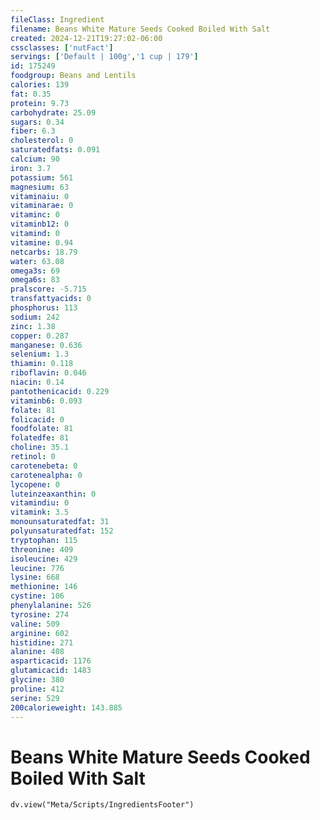 ```yaml
---
fileClass: Ingredient
filename: Beans White Mature Seeds Cooked Boiled With Salt
created: 2024-12-21T19:27:02-06:00
cssclasses: ['nutFact']
servings: ['Default | 100g','1 cup | 179']
id: 175249
foodgroup: Beans and Lentils
calories: 139
fat: 0.35
protein: 9.73
carbohydrate: 25.09
sugars: 0.34
fiber: 6.3
cholesterol: 0
saturatedfats: 0.091
calcium: 90
iron: 3.7
potassium: 561
magnesium: 63
vitaminaiu: 0
vitaminarae: 0
vitaminc: 0
vitaminb12: 0
vitamind: 0
vitamine: 0.94
netcarbs: 18.79
water: 63.08
omega3s: 69
omega6s: 83
pralscore: -5.715
transfattyacids: 0
phosphorus: 113
sodium: 242
zinc: 1.38
copper: 0.287
manganese: 0.636
selenium: 1.3
thiamin: 0.118
riboflavin: 0.046
niacin: 0.14
pantothenicacid: 0.229
vitaminb6: 0.093
folate: 81
folicacid: 0
foodfolate: 81
folatedfe: 81
choline: 35.1
retinol: 0
carotenebeta: 0
carotenealpha: 0
lycopene: 0
luteinzeaxanthin: 0
vitamindiu: 0
vitamink: 3.5
monounsaturatedfat: 31
polyunsaturatedfat: 152
tryptophan: 115
threonine: 409
isoleucine: 429
leucine: 776
lysine: 668
methionine: 146
cystine: 106
phenylalanine: 526
tyrosine: 274
valine: 509
arginine: 602
histidine: 271
alanine: 408
asparticacid: 1176
glutamicacid: 1483
glycine: 380
proline: 412
serine: 529
200calorieweight: 143.885
---
```


# Beans White Mature Seeds Cooked Boiled With Salt

```dataviewjs
dv.view("Meta/Scripts/IngredientsFooter")
```
